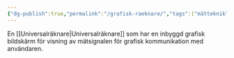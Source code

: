 ```yaml
---
{"dg-publish":true,"permalink":"/grafisk-raeknare/","tags":["mätteknik"]}
---
```



En [[Universalräknare\|Universalräknare]] som har en inbyggd grafisk bildskärm för visning av mätsignalen för grafisk kommunikation med användaren. 